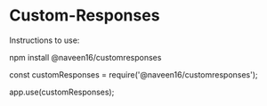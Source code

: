 # Custom-Responses

Instructions to use:

npm install @naveen16/customresponses

const customResponses = require('@naveen16/customresponses');

app.use(customResponses);

